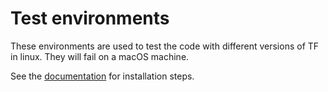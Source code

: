 # Test environments

These environments are used to test the code with different versions of TF in linux. 
They will fail on a macOS machine.

See the [documentation](https://juglab.github.io/napari-n2v/installation.html) for 
installation steps.